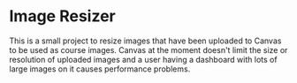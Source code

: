 Image Resizer
=============

This is a small project to resize images that have been uploaded to Canvas to be used as course images. Canvas at the moment doesn't limit the size or resolution of uploaded images and a user having a dashboard with lots of large images on it causes performance problems.

